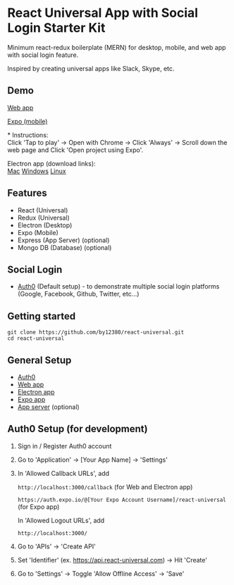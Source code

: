 # React Universal App with Social Login Starter Kit

Minimum react-redux boilerplate (MERN) for desktop, mobile, and web app with social login feature.

Inspired by creating universal apps like Slack, Skype, etc.

## Demo
[Web app](https://react-universal-web.herokuapp.com/)

[Expo (mobile)](https://expo.io/appetize-simulator?url=https://expo.io/@by12380/react-universal)

\* Instructions:  
Click 'Tap to play' -> Open with Chrome -> Click 'Always' -> Scroll down the web page and Click 'Open project using Expo'.

Electron app (download links):  
[Mac](https://www.dropbox.com/s/2vnwx9dttz083or/react-universal-0.2.7.dmg?raw=1)
[Windows](https://www.dropbox.com/s/o97syfutahencpg/react-universal%20Setup%200.2.7.exe?raw=1)
[Linux](https://www.dropbox.com/s/zrd413nhrmhibqg/react-universal-0.2.7-x86_64.AppImage?raw=1)

## Features
- React (Universal)
- Redux (Universal)
- Electron (Desktop)
- Expo (Mobile)
- Express (App Server) (optional)
- Mongo DB (Database) (optional)

## Social Login
- [Auth0](https://auth0.com/) (Default setup) - to demonstrate multiple social login platforms (Google, Facebook, Github, Twitter, etc...)

## Getting started
```
git clone https://github.com/by12380/react-universal.git
cd react-universal
```
## General Setup
- [Auth0](#auth0-setup-for-development)
- [Web app](./Client/React/)
- [Electron app](./Client/Electron/)
- [Expo app](./Client/Expo/)
- [App server](./Server) (optional)

## Auth0 Setup (for development)
1. Sign in / Register Auth0 account
2. Go to 'Application' -> [Your App Name] -> 'Settings'
3.  In 'Allowed Callback URLs', add

    `http://localhost:3000/callback` (for Web and Electron app)

    `https://auth.expo.io/@[Your Expo Account Username]/react-universal` (for Expo app)
    
    In 'Allowed Logout URLs', add

    `http://localhost:3000/`

4.  Go to 'APIs' -> 'Create API'
5.  Set 'Identifier' (ex. https://api.react-universal.com) -> Hit 'Create'
6.  Go to 'Settings' -> Toggle 'Allow Offline Access' -> 'Save'